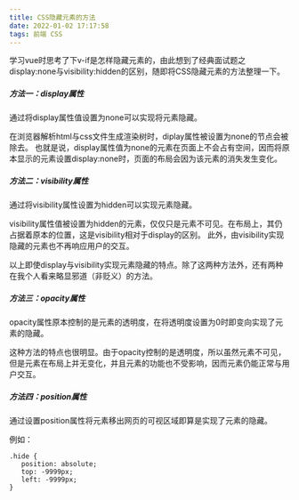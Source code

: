 ```yaml
---
title: CSS隐藏元素的方法
date: 2022-01-02 17:17:58
tags: 前端 CSS
---
```

学习vue时思考了下v-if是怎样隐藏元素的，由此想到了经典面试题之display:none与visibility:hidden的区别，随即将CSS隐藏元素的方法整理一下。
<!--more-->
##### 方法一：display属性
通过将display属性值设置为none可以实现将元素隐藏。

在浏览器解析html与css文件生成渲染树时，diplay属性被设置为none的节点会被除去。
也就是说，display属性值为none的元素在页面上不会占有空间，因而将原本显示的元素设置display:none时，页面的布局会因为该元素的消失发生变化。

##### 方法二：visibility属性
通过将visibility属性设置为hidden可以实现元素隐藏。

visibility属性值被设置为hidden的元素，仅仅只是元素不可见。在布局上，其仍占据着原本的位置，这是visibility相对于display的区别。
此外，由visibility实现隐藏的元素也不再响应用户的交互。

以上即使display与visibility实现元素隐藏的特点。除了这两种方法外，还有两种在我个人看来略显邪道（非贬义）的方法。

##### 方法三：opacity属性
opacity属性原本控制的是元素的透明度，在将透明度设置为0时即变向实现了元素的隐藏。

这种方法的特点也很明显。由于opacity控制的是透明度，所以虽然元素不可见，但是元素在布局上并无变化，并且元素的功能也不受影响，因而元素仍能正常与用户交互。

##### 方法四：position属性
通过设置position属性将元素移出网页的可视区域即算是实现了元素的隐藏。

例如：
```
.hide {
   position: absolute;
   top: -9999px;
   left: -9999px;
}
```
